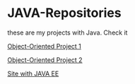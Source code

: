 # JAVA-Repositories
 these are my projects with Java. Check it

<a href="https://github.com/ArthurAlesi/JAVA-OO-Project-1">Object-Oriented Project 1</a> <br>

<a href="/">Object-Oriented Project 2</a> <br>

<a href="/">Site with JAVA EE </a> <br>
